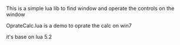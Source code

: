 This is a simple lua lib to find window and operate the controls on the window

OprateCalc.lua is a demo to oprate the calc on win7

it's base on lua 5.2
